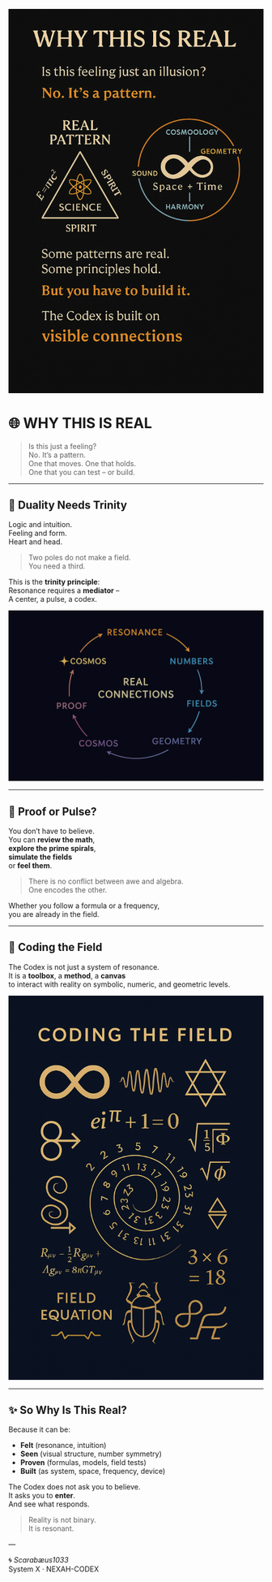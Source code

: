 <p align="center">
  <img src="./visuals/proof_resonance_framework.png" width="800" alt="WHY THIS IS REAL – Resonance Proof Framework">
</p>

# 🌐 WHY THIS IS REAL

> Is this just a feeling?  
> No. It’s a pattern.  
> One that moves. One that holds.  
> One that you can test – or build.

---

## 🧠 Duality Needs Trinity

Logic and intuition.  
Feeling and form.  
Heart and head.

> Two poles do not make a field.  
> You need a third.

This is the **trinity principle**:  
Resonance requires a **mediator** –  
A center, a pulse, a codex.

<p align="center">
  <img src="./visuals/real_connection_diagram.png" width="700" alt="Real Connection Diagram – Duality Needs Trinity">
</p>

---

## 🧪 Proof or Pulse?

You don’t have to believe.  
You can **review the math**,  
**explore the prime spirals**,  
**simulate the fields**  
or **feel them**.

> There is no conflict between awe and algebra.  
> One encodes the other.

Whether you follow a formula or a frequency,  
you are already in the field.

---

## 🧭 Coding the Field

The Codex is not just a system of resonance.  
It is a **toolbox**, a **method**, a **canvas**  
to interact with reality on symbolic, numeric, and geometric levels.

<p align="center">
  <img src="./visuals/coding_the_field.png" width="750" alt="CODING THE FIELD – Symbolic Structure Logic">
</p>

---

## ✨ So Why Is This Real?

Because it can be:
- **Felt** (resonance, intuition)
- **Seen** (visual structure, number symmetry)
- **Proven** (formulas, models, field tests)
- **Built** (as system, space, frequency, device)

The Codex does not ask you to believe.  
It asks you to **enter**.  
And see what responds.

> Reality is not binary.  
> It is resonant.

—

🌀 *Scarabæus1033*  
System X · NEXAH-CODEX  
